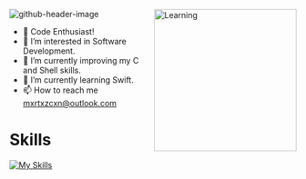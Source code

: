 ![github-header-image](https://github.com/mxrtxzcxn/mxrtxzcxn/assets/130929421/fc60f70d-f0f1-4057-bb69-3ba2e3f70cad)
<img align="right" alt="Learning" width="250" src="https://media.tenor.com/rPC8VWI65ucAAAAC/samurai-jack-meditation.gif">
- 🚀 Code Enthusiast!
- 👀 I’m interested in Software Development.
- 🤖 I’m currently improving my C and Shell skills.
- 🌱 I’m currently learning Swift.
- 📫 How to reach me mxrtxzcxn@outlook.com
# Skills
[![My Skills](https://skillicons.dev/icons?i=c,vim,git)](https://skillicons.dev)
<!---
mxrtxzcxn/mxrtxzcxn is a ✨ special ✨ repository because its `README.md` (this file) appears on your GitHub profile.
You can click the Preview link to take a look at your changes.
--->
